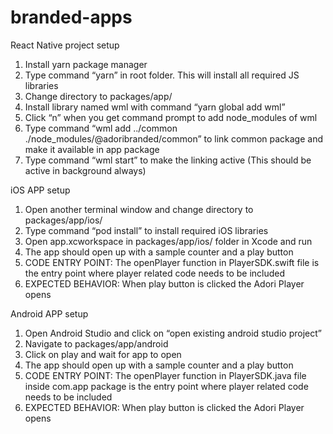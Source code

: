 # branded-apps

React Native project setup
1. Install yarn package manager 
2. Type command “yarn” in root folder. This will install all required JS libraries
3. Change directory to packages/app/
4. Install library named wml with command “yarn global add wml”
5. Click “n” when you get command prompt to add node_modules of wml
6. Type command “wml add ../common ./node_modules/@adoribranded/common” to link common package and make it available in app package
7. Type command “wml start” to make the linking active (This should be active in background always)

iOS APP setup
1. Open another terminal window and change directory to packages/app/ios/
2. Type command “pod install” to install required iOS libraries
3. Open app.xcworkspace in packages/app/ios/ folder in Xcode and run 
4. The app should open up with a sample counter and a play button
5. CODE ENTRY POINT: The openPlayer function in PlayerSDK.swift file is the entry point where player related code needs to be included
6. EXPECTED BEHAVIOR: When play button is clicked the Adori Player opens

Android APP setup
1. Open Android Studio and click on “open existing android studio project”
2. Navigate to packages/app/android
3. Click on play and wait for app to open
4. The app should open up with a sample counter and a play button
5. CODE ENTRY POINT: The openPlayer function in PlayerSDK.java file inside com.app package is the entry point where player related code needs to be included
6. EXPECTED BEHAVIOR: When play button is clicked the Adori Player opens

